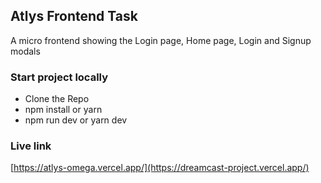 ## Atlys Frontend Task

A micro frontend showing the Login page, Home page, Login and Signup modals

### Start project locally

- Clone the Repo
- npm install or yarn
- npm run dev or yarn dev

### Live link

[https://atlys-omega.vercel.app/](https://dreamcast-project.vercel.app/)
